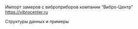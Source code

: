 Импорт замеров с виброприборов компании “Вибро-Центр”
https://vibrocenter.ru
 
Структуры данных и примеры
